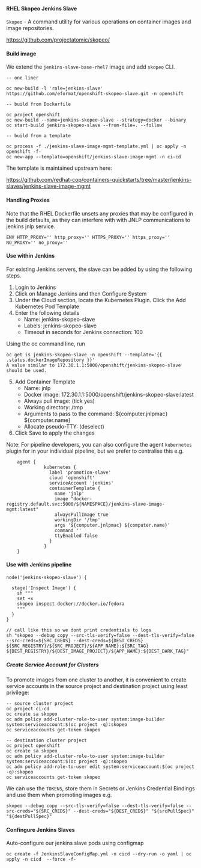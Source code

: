 #### RHEL Skopeo Jenkins Slave

`Skopeo` - A command utility for various operations on container images and image repositories.

https://github.com/projectatomic/skopeo/

#### Build image

We extend the `jenkins-slave-base-rhel7` image and add `skopeo` CLI.

```
-- one liner

oc new-build -l 'role=jenkins-slave' https://github.com/eformat/openshift-skopeo-slave.git -n openshift

-- build from Dockerfile

oc project openshift
oc new-build --name=jenkins-skopeo-slave --strategy=docker --binary
oc start-build jenkins-skopeo-slave --from-file=. --follow

-- build from a template

oc process -f ./jenkins-slave-image-mgmt-template.yml | oc apply -n openshift -f-
oc new-app --template=openshift/jenkins-slave-image-mgmt -n ci-cd
```

The template is maintained upstream here:

https://github.com/redhat-cop/containers-quickstarts/tree/master/jenkins-slaves/jenkins-slave-image-mgmt

#### Handling Proxies

Note that the RHEL Dockerfile unsets any proxies that may be configured in the build defaults, as they can interfere with with JNLP communications to jenkins jnlp service.

```
ENV HTTP_PROXY='' http_proxy='' HTTPS_PROXY='' https_proxy='' NO_PROXY='' no_proxy=''
```

#### Use within Jenkins

For existing Jenkins servers, the slave can be added by using the following steps.

1. Login to Jenkins
2. Click on Manage Jenkins and then Configure System
3. Under the Cloud section, locate the Kubernetes Plugin. Click the   Add Kubernetes Pod Template
4. Enter the following details
   - Name: jenkins-skopeo-slave
   - Labels: jenkins-skopeo-slave
   - Timeout in seconds for Jenkins connection: 100   

Using the oc command line, run 
```
oc get is jenkins-skopeo-slave -n openshift --template='{{ .status.dockerImageRepository }}'
A value similar to 172.30.1.1:5000/openshift/jenkins-skopeo-slave should be used.
```

   
5. Add Container Template   
   - Name: jnlp
   - Docker image: 172.30.1.1:5000/openshift/jenkins-skopeo-slave:latest
   - Always pull image: (tick yes)
   - Working directory: /tmp
   - Arguments to pass to the command: ${computer.jnlpmac} ${computer.name}
   - Allocate pseudo-TTY: (deselect)
6. Click Save to apply the changes

Note: For pipeline developers, you can also configure the agent `kubernetes` plugin for in your individual pipeline, but we prefer to centralise this e.g.

```
    agent {
              kubernetes {
                label 'promotion-slave'
                cloud 'openshift'
                serviceAccount 'jenkins'
                containerTemplate {
                  name 'jnlp'
                  image "docker-registry.default.svc:5000/${NAMESPACE}/jenkins-slave-image-mgmt:latest"
                  alwaysPullImage true
                  workingDir '/tmp'
                  args '${computer.jnlpmac} ${computer.name}'
                  command ''
                  ttyEnabled false
                }
              }
    }
```

#### Use with Jenkins pipeline

```
node('jenkins-skopeo-slave') { 

  stage('Inspect Image') {
    sh """
    set +x       
    skopeo inspect docker://docker.io/fedora
    """
  }
}
```

```
// call like this so we dont print credentials to logs
sh "skopeo --debug copy --src-tls-verify=false --dest-tls-verify=false --src-creds=${SRC_CREDS} --dest-creds=${DEST_CREDS} ${SRC_REGISTRY}/${SRC_PROJECT}/${APP_NAME}:${SRC_TAG} ${DEST_REGISTRY}/${DEST_IMAGE_PROJECT}/${APP_NAME}:${DEST_DARK_TAG}"
```

##### Create Service Account for Clusters

To promote images from one cluster to another, it is convenient to create service accounts in the source project and destination project using least privilege:

```
-- source cluster project
oc project ci-cd
oc create sa skopeo
oc adm policy add-cluster-role-to-user system:image-builder system:serviceaccount:$(oc project -q):skopeo
oc serviceaccounts get-token skopeo

-- destination cluster project
oc project openshift
oc create sa skopeo
oc adm policy add-cluster-role-to-user system:image-builder system:serviceaccount:$(oc project -q):skopeo
oc adm policy add-role-to-user edit system:serviceaccount:$(oc project -q):skopeo
oc serviceaccounts get-token skopeo
```

We can use the `TOKENS`, store them in Secrets or Jenkins Credential Bindings and use them when promoting images e.g.

```
skopeo --debug copy --src-tls-verify=false --dest-tls-verify=false --src-creds="${SRC_CREDS}" --dest-creds="${DEST_CREDS}" "${srcPullSpec}" "${destPullSpec}"
```

#### Confingure Jenkins Slaves

Auto-configure our jenkins slave pods using configmap

```
oc create -f JenkinsSlaveConfigMap.yml -n cicd --dry-run -o yaml | oc apply -n cicd  --force -f-
```
